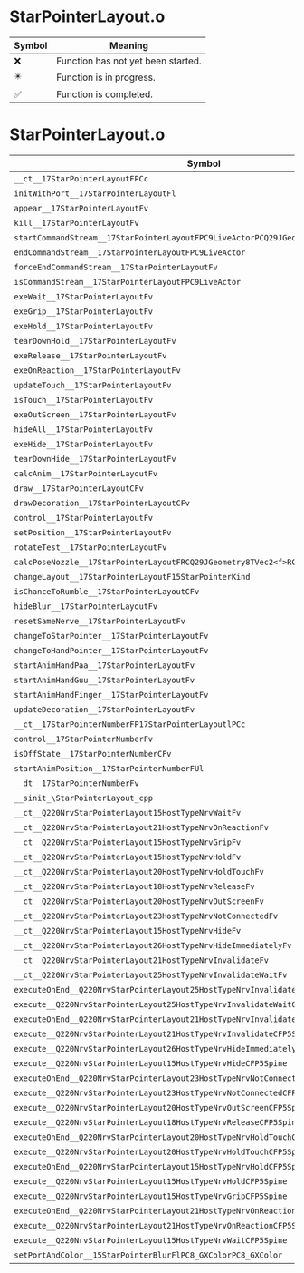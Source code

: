 # StarPointerLayout.o
| Symbol | Meaning 
| ------------- | ------------- 
| :x: | Function has not yet been started. 
| :eight_pointed_black_star: | Function is in progress. 
| :white_check_mark: | Function is completed. 


# StarPointerLayout.o
| Symbol | Decompiled? |
| ------------- | ------------- |
| `__ct__17StarPointerLayoutFPCc` | :x: |
| `initWithPort__17StarPointerLayoutFl` | :x: |
| `appear__17StarPointerLayoutFv` | :x: |
| `kill__17StarPointerLayoutFv` | :x: |
| `startCommandStream__17StarPointerLayoutFPC9LiveActorPCQ29JGeometry8TVec3<f>b` | :x: |
| `endCommandStream__17StarPointerLayoutFPC9LiveActor` | :x: |
| `forceEndCommandStream__17StarPointerLayoutFv` | :x: |
| `isCommandStream__17StarPointerLayoutFPC9LiveActor` | :x: |
| `exeWait__17StarPointerLayoutFv` | :x: |
| `exeGrip__17StarPointerLayoutFv` | :x: |
| `exeHold__17StarPointerLayoutFv` | :x: |
| `tearDownHold__17StarPointerLayoutFv` | :x: |
| `exeRelease__17StarPointerLayoutFv` | :x: |
| `exeOnReaction__17StarPointerLayoutFv` | :x: |
| `updateTouch__17StarPointerLayoutFv` | :x: |
| `isTouch__17StarPointerLayoutFv` | :x: |
| `exeOutScreen__17StarPointerLayoutFv` | :x: |
| `hideAll__17StarPointerLayoutFv` | :x: |
| `exeHide__17StarPointerLayoutFv` | :x: |
| `tearDownHide__17StarPointerLayoutFv` | :x: |
| `calcAnim__17StarPointerLayoutFv` | :x: |
| `draw__17StarPointerLayoutCFv` | :x: |
| `drawDecoration__17StarPointerLayoutCFv` | :x: |
| `control__17StarPointerLayoutFv` | :x: |
| `setPosition__17StarPointerLayoutFv` | :x: |
| `rotateTest__17StarPointerLayoutFv` | :x: |
| `calcPoseNozzle__17StarPointerLayoutFRCQ29JGeometry8TVec2<f>RCQ29JGeometry8TVec2<f>` | :x: |
| `changeLayout__17StarPointerLayoutF15StarPointerKind` | :x: |
| `isChanceToRumble__17StarPointerLayoutCFv` | :x: |
| `hideBlur__17StarPointerLayoutFv` | :x: |
| `resetSameNerve__17StarPointerLayoutFv` | :x: |
| `changeToStarPointer__17StarPointerLayoutFv` | :x: |
| `changeToHandPointer__17StarPointerLayoutFv` | :x: |
| `startAnimHandPaa__17StarPointerLayoutFv` | :x: |
| `startAnimHandGuu__17StarPointerLayoutFv` | :x: |
| `startAnimHandFinger__17StarPointerLayoutFv` | :x: |
| `updateDecoration__17StarPointerLayoutFv` | :x: |
| `__ct__17StarPointerNumberFP17StarPointerLayoutlPCc` | :x: |
| `control__17StarPointerNumberFv` | :x: |
| `isOffState__17StarPointerNumberCFv` | :x: |
| `startAnimPosition__17StarPointerNumberFUl` | :x: |
| `__dt__17StarPointerNumberFv` | :x: |
| `__sinit_\StarPointerLayout_cpp` | :x: |
| `__ct__Q220NrvStarPointerLayout15HostTypeNrvWaitFv` | :x: |
| `__ct__Q220NrvStarPointerLayout21HostTypeNrvOnReactionFv` | :x: |
| `__ct__Q220NrvStarPointerLayout15HostTypeNrvGripFv` | :x: |
| `__ct__Q220NrvStarPointerLayout15HostTypeNrvHoldFv` | :x: |
| `__ct__Q220NrvStarPointerLayout20HostTypeNrvHoldTouchFv` | :x: |
| `__ct__Q220NrvStarPointerLayout18HostTypeNrvReleaseFv` | :x: |
| `__ct__Q220NrvStarPointerLayout20HostTypeNrvOutScreenFv` | :x: |
| `__ct__Q220NrvStarPointerLayout23HostTypeNrvNotConnectedFv` | :x: |
| `__ct__Q220NrvStarPointerLayout15HostTypeNrvHideFv` | :x: |
| `__ct__Q220NrvStarPointerLayout26HostTypeNrvHideImmediatelyFv` | :x: |
| `__ct__Q220NrvStarPointerLayout21HostTypeNrvInvalidateFv` | :x: |
| `__ct__Q220NrvStarPointerLayout25HostTypeNrvInvalidateWaitFv` | :x: |
| `executeOnEnd__Q220NrvStarPointerLayout25HostTypeNrvInvalidateWaitCFP5Spine` | :x: |
| `execute__Q220NrvStarPointerLayout25HostTypeNrvInvalidateWaitCFP5Spine` | :x: |
| `executeOnEnd__Q220NrvStarPointerLayout21HostTypeNrvInvalidateCFP5Spine` | :x: |
| `execute__Q220NrvStarPointerLayout21HostTypeNrvInvalidateCFP5Spine` | :x: |
| `execute__Q220NrvStarPointerLayout26HostTypeNrvHideImmediatelyCFP5Spine` | :x: |
| `execute__Q220NrvStarPointerLayout15HostTypeNrvHideCFP5Spine` | :x: |
| `executeOnEnd__Q220NrvStarPointerLayout23HostTypeNrvNotConnectedCFP5Spine` | :x: |
| `execute__Q220NrvStarPointerLayout23HostTypeNrvNotConnectedCFP5Spine` | :x: |
| `execute__Q220NrvStarPointerLayout20HostTypeNrvOutScreenCFP5Spine` | :x: |
| `execute__Q220NrvStarPointerLayout18HostTypeNrvReleaseCFP5Spine` | :x: |
| `executeOnEnd__Q220NrvStarPointerLayout20HostTypeNrvHoldTouchCFP5Spine` | :x: |
| `execute__Q220NrvStarPointerLayout20HostTypeNrvHoldTouchCFP5Spine` | :x: |
| `executeOnEnd__Q220NrvStarPointerLayout15HostTypeNrvHoldCFP5Spine` | :x: |
| `execute__Q220NrvStarPointerLayout15HostTypeNrvHoldCFP5Spine` | :x: |
| `execute__Q220NrvStarPointerLayout15HostTypeNrvGripCFP5Spine` | :x: |
| `executeOnEnd__Q220NrvStarPointerLayout21HostTypeNrvOnReactionCFP5Spine` | :x: |
| `execute__Q220NrvStarPointerLayout21HostTypeNrvOnReactionCFP5Spine` | :x: |
| `execute__Q220NrvStarPointerLayout15HostTypeNrvWaitCFP5Spine` | :x: |
| `setPortAndColor__15StarPointerBlurFlPC8_GXColorPC8_GXColor` | :x: |
